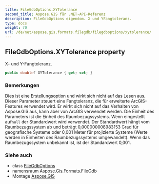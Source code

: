 ```yaml
---
title: FileGdbOptions.XYTolerance
second_title: Aspose.GIS für .NET-API-Referenz
description: FileGdbOptions eigendom. X und YFangtoleranz.
type: docs
weight: 70
url: /de/net/aspose.gis.formats.filegdb/filegdboptions/xytolerance/
---
```

## FileGdbOptions.XYTolerance property

X- und Y-Fangtoleranz.

```csharp
public double? XYTolerance { get; set; }
```

### Bemerkungen

Dies ist eine Erstellungsoption und wirkt sich nicht auf das Lesen aus. Dieser Parameter steuert eine Fangtoleranz, die für erweiterte ArcGIS-Features verwendet wird. Er wirkt sich nicht auf das Verhalten von Aspose.GIS aus, kann aber von ArcGIS verwendet werden. Die Einheit des Parameters ist die Einheit des Raumbezugssystems. Wenn eingestellt auf`null` der Standardwert wird verwendet. Der Standardwert hängt vom Raumbezugssystem ab und beträgt 0,000000008983153 Grad für geografische Systeme oder 0,001 Meter für projizierte Systeme (Werte werden in Einheiten des Raumbezugssystems umgewandelt). Wenn das Raumbezugssystem unbekannt ist, ist der Standardwert 0,001.

### Siehe auch

* class [FileGdbOptions](../)
* namensraum [Aspose.Gis.Formats.FileGdb](../../filegdboptions/)
* Montage [Aspose.GIS](../../../)


